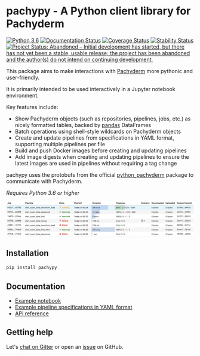 # pachypy - A Python client library for Pachyderm

[![Python 3.6](https://img.shields.io/badge/python-3.6+-blue.svg)](#)
[![Documentation Status](https://readthedocs.org/projects/pachypy/badge/?version=latest)](https://pachypy.readthedocs.io/en/latest/?badge=latest)
[![Coverage Status](https://img.shields.io/codecov/c/github/itssimon/pachypy.svg)](https://codecov.io/gh/itssimon/pachypy)
[![Stability Status](https://img.shields.io/badge/stability-alpha-yellow.svg)](#)
[![Project Status: Abandoned – Initial development has started, but there has not yet been a stable, usable release; the project has been abandoned and the author(s) do not intend on continuing development.](https://www.repostatus.org/badges/latest/abandoned.svg)](https://www.repostatus.org/#abandoned)

This package aims to make interactions with [Pachyderm](https://github.com/pachyderm/pachyderm) more pythonic and user-friendly.

It is primarily intended to be used interactively in a Jupyter notebook environment.

Key features include:

- Show Pachyderm objects (such as repositories, pipelines, jobs, etc.) as nicely formatted tables, backed by [pandas](https://github.com/pandas-dev/pandas) DataFrames
- Batch operations using shell-style wildcards on Pachyderm objects
- Create and update pipelines from specifications in YAML format, supporting multiple pipelines per file
- Build and push Docker images before creating and updating pipelines
- Add image digests when creating and updating pipelines to ensure the latest images are used in pipelines without requiring a tag change

pachypy uses the protobufs from the official [python_pachyderm](https://github.com/pachyderm/python-pachyderm) package to communicate with Pachyderm.

*Requires Python 3.6 or higher*

![PrettyPachydermClient.list_jobs()](examples/list_jobs_screenshot.png?raw=true)

## Installation

```bash
pip install pachypy
```

## Documentation

- [Example notebook](https://github.com/itssimon/pachypy/blob/master/examples/usage.ipynb)
- [Example pipeline specifications in YAML format](https://github.com/itssimon/pachypy/blob/master/examples/pipelines.yaml)
- [API reference](https://pachypy.readthedocs.io/en/latest/index.html)

## Getting help

Let's [chat on Gitter](https://gitter.im/pachypy/community) or open an [issue](https://github.com/itssimon/pachypy/issues) on GitHub.

